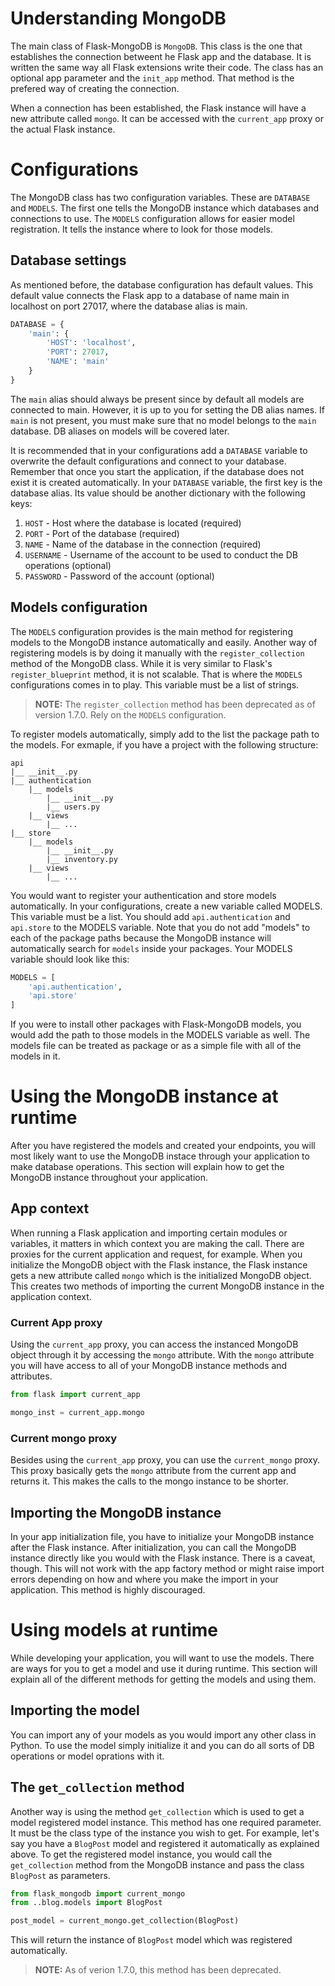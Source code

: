 # Understanding MongoDB

The main class of Flask-MongoDB is `MongoDB`. This class is the one that establishes the connection betweent he Flask app and the database. It is written the same way all Flask extensions write their code. The class has an optional app parameter and the `init_app` method. That method is the prefered way of creating the connection.

When a connection has been established, the Flask instance will have a new attribute called `mongo`. It can be accessed with the `current_app` proxy or the actual Flask instance.

# Configurations

The MongoDB class has two configuration variables. These are `DATABASE` and `MODELS`. The first one tells the MongoDB instance which databases and connections to use. The `MODELS` configuration allows for easier model registration. It tells the instance where to look for those models.

## Database settings

As mentioned before, the database configuration has default values. This default value connects the Flask app to a database of name main in localhost on port 27017, where the database alias is main.

```python
DATABASE = {
    'main': {
        'HOST': 'localhost',
        'PORT': 27017,
        'NAME': 'main'
    }
}
```

The `main` alias should always be present since by default all models are connected to main. However, it is up to you for setting the DB alias names. If `main` is not present, you must make sure that no model belongs to the `main` database. DB aliases on models will be covered later.

It is recommended that in your configurations add a `DATABASE` variable to overwrite the default configurations and connect to your database. Remember that once you start the application, if the database does not exist it is created automatically. In your `DATABASE` variable, the first key is the database alias. Its value should be another dictionary with the following keys:

1. `HOST` - Host where the database is located (required)
2. `PORT` - Port of the database (required)
3. `NAME` - Name of the database in the connection (required)
4. `USERNAME` - Username of the account to be used to conduct the DB operations (optional)
5. `PASSWORD` - Password of the account (optional)

## Models configuration

The `MODELS` configuration provides is the main method for registering models to the MongoDB instance automatically and easily. Another way of registering models is by doing it manually with the `register_collection` method of the MongoDB class. While it is very similar to Flask's `register_blueprint` method, it is not scalable. That is where the `MODELS` configurations comes in to play. This variable must be a list of strings.

> **NOTE:** The `register_collection` method has been deprecated as of version 1.7.0. Rely on the `MODELS` configuration.

To register models automatically, simply add to the list the package path to the models. For exmaple, if you have a project with the following structure:

```
api
|__ __init__.py
|__ authentication
    |__ models
        |__ __init__.py
        |__ users.py
    |__ views
        |__ ...
|__ store
    |__ models
        |__ __init__.py
        |__ inventory.py
    |__ views
        |__ ...
```

You would want to register your authentication and store models automatically. In your configurations, create a new variable called MODELS. This variable must be a list. You should add `api.authentication` and `api.store` to the MODELS variable. Note that you do not add "models" to each of the package paths because the MongoDB instance will automatically search for `models` inside your packages. Your MODELS variable should look like this:

```python
MODELS = [
    'api.authentication',
    'api.store'
]
```

If you were to install other packages with Flask-MongoDB models, you would add the path to those models in the MODELS variable as well. The models file can be treated as package or as a simple file with all of the models in it.

# Using the MongoDB instance at runtime

After you have registered the models and created your endpoints, you will most likely want to use the MongoDB instace through your application to make database operations. This section will explain how to get the MongoDB instance throughout your application.

## App context

When running a Flask application and importing certain modules or variables, it matters in which context you are making the call. There are proxies for the current application and request, for example. When you initialize the MongoDB object with the Flask instance, the Flask instance gets a new attribute called `mongo` which is the initialized MongoDB object. This creates two methods of importing the current MongoDB instance in the application context.

### Current App proxy

Using the `current_app` proxy, you can access the instanced MongoDB object through it by accessing the `mongo` attribute. With the `mongo` attribute you will have access to all of your MongoDB instance methods and attributes. 

```python
from flask import current_app

mongo_inst = current_app.mongo
```

### Current mongo proxy

Besides using the `current_app` proxy, you can use the `current_mongo` proxy. This proxy basically gets the `mongo` attribute from the current app and returns it. This makes the calls to the mongo instance to be shorter.

## Importing the MongoDB instance

In your app initialization file, you have to initialize your MongoDB instance after the Flask instance. After initialization, you can call the MongoDB instance directly like you would with the Flask instance. There is a caveat, though. This will not work with the app factory method or might raise import errors depending on how and where you make the import in your application. This method is highly discouraged.

# Using models at runtime

While developing your application, you will want to use the models. There are ways for you to get a model and use it during runtime. This section will explain all of the different methods for getting the models and using them.

## Importing the model

You can import any of your models as you would import any other class in Python. To use the model simply initialize it and you can do all sorts of DB operations or model oprations with it. 

## The `get_collection` method

Another way is using the method `get_collection` which is used to get a model registered model instance. This method has one required parameter. It must be the class type of the instance you wish to get. For example, let's say you have a `BlogPost` model and registered it automatically as explained above. To get the registered model instance, you would call the `get_collection` method from the MongoDB instance and pass the class `BlogPost` as parameters.

```python
from flask_mongodb import current_mongo
from ..blog.models import BlogPost

post_model = current_mongo.get_collection(BlogPost)
```

This will return the instance of `BlogPost` model which was registered automatically.

> **NOTE:** As of verion 1.7.0, this method has been deprecated.
